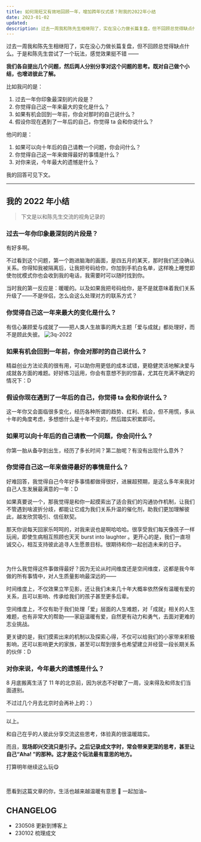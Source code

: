 ```yaml
---
title: 如何简短又有效地回顾一年，增加跨年仪式感？附我的2022年小结
date: 2023-01-02
updated: 
description: 过去一周我和陈先生相继阳了，实在没心力做长篇复盘，但不回顾总觉得缺点什么。于是和陈先生尝试了一个玩法，感觉效果挺不错，记录一下：D
---
```


过去一周我和陈先生相继阳了，实在没心力做长篇复盘，但不回顾总觉得缺点什么。于是和陈先生尝试了一个玩法，感觉效果挺不错 —— 

**我们各自提出几个问题，然后两人分别分享对这个问题的思考。既对自己做个小结，也增进彼此了解。**

比如我问的是：
1. 过去一年你印象最深刻的片段是？
2. 你觉得自己这一年来最大的变化是什么？
3. 如果有机会回到一年前，你会对那时的自己说什么？
4. 假设你现在遇到了一年后的自己，你觉得 ta 会和你说什么？

他问的是：
1. 如果可以向十年后的自己请教一个问题，你会问什么？
2. 你觉得自己这一年来做得最好的事情是什么？
3. 对你来说，今年最大的遗憾是什么？

我的回答可见下文。





---

## 我的 2022 年小结

> 下文是以和陈先生交流的视角记录的

### 过去一年你印象最深刻的片段是？

有好多啊。

不过看到这个问题，第一个跑进脑海的画面，是四五月的某天，那时我们还没确认关系。你得知我被隔离后，让我把号码给你，你加到手机白名单，这样晚上睡觉即使勿扰模式你也会收到我的电话，我需要时可以随时找到你。

当时我的第一反应是：暖暖的。以及如果我把号码给你，是不是就意味着我们关系升级了——不是伴侣，怎么会这么处理对方的联系方式？

### 你觉得自己这一年来最大的变化是什么？

有信心兼顾爱与成就了——把人类人生故事的两大主题「爱与成就」都处理好，而不是顾此失彼。
![3q-2022](https://cdn.sunnyhuang.net/share/3q-2022.jpeg)

### 如果有机会回到一年前，你会对那时的自己说什么？

精益创业方法论真的很有用，可以助你用更低的成本试错，更稳健灵活地解决爱与成就各方面的难题。好好练习运用，你会有意想不到的惊喜，尤其在充满不确定的情况下：D

### 假设你现在遇到了一年后的自己，你觉得 ta 会和你说什么？

这一年你又会面临很多变化，经历各种所谓的趋势、红利、机会，但不用慌，多从十年的角度考虑，多想想什么是十年不变的，然后踏实积累即可。

### 如果可以向十年后的自己请教一个问题，你会问什么？

你第一胎从备孕到出生，经历了多长时间？第二胎呢？有没有出现什么意外？

### 你觉得自己这一年来做得最好的事情是什么？

好难回答，我觉得自己今年好多事情都做得很好，进展超预期，是这么多年来我对自己人生发展最满意的一年：D

如果真要说一个，那我觉得是和你一起摸索出了适合我们的沟通协作机制，让我们不管遇到啥波折分歧，都能让它成为我们关系升温的催化剂，助我们更加理解彼此，越发欣赏吸引、信任默契。

那天你说每天回家乐呵呵的，对我来说也是啊哈哈哈。很享受我们每天像孩子一样玩闹，即使生病相互照顾也天天 burst into laughter 。更开心的是，我们一直坦诚交心，相互支持彼此追寻人生愿景目标。很期待和你一起创造未来的日子。

<br>

为什么我觉得这件事做得最好？因为无论从时间维度还是空间维度，这都是我今年做的所有事情中，对人生质量影响最深远的——

时间维度上，不仅效果立竿见影，还让我们未来几十年大概率依然保有温暖有爱的关系，且可以影响、传承给我们的孩子甚至更多后辈。

空间维度上，不仅有助于我们处理「爱」层面的人生难题，对「成就」相关的人生难题，也有非常大的帮助——家庭温暖有爱，自然更有动力和勇气，去面对更难的志业挑战。

更关键的是，我们摸索出来的机制以及探索心得，不仅可以给我们的小家带来积极影响，还可以影响更大的家族，甚至可以帮到很多也希望建立并经营一段长期关系的伙伴：D

### 对你来说，今年最大的遗憾是什么？

8 月底搬离生活了 11 年的北京前，因为状态不好歇了一周，没来得及和师友们当面道别。

不过过几个月去北京时会再补上的：）

---


以上。

和自己在乎的人彼此分享交流这些思考，体验真的很温暖踏实。

而且，**现场即兴交流只是引子。之后记录成文字时，常会带来更深的思考，甚至让自己“Aha! ”的那种。这才是这个玩法最有意思的地方。**


打算明年继续这么玩😋

<br>



愿看到这篇文章的你，生活也越来越温暖有意思 🤗 一起加油~

## CHANGELOG

- 230508 更新到博客上
- 230102 梳理成文

